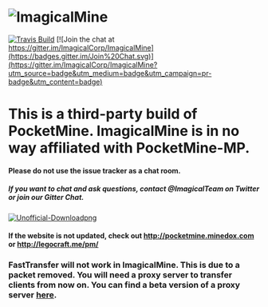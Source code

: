 # ![ImagicalMine](http://i.imgur.com/dPwr1cT.jpg)

[![Travis Build](https://travis-ci.org/ImagicalCorp/ImagicalMine.svg)](https://travis-ci.org/ImagicalCorp/ImagicalMine)
[![Join the chat at https://gitter.im/ImagicalCorp/ImagicalMine](https://badges.gitter.im/Join%20Chat.svg)](https://gitter.im/ImagicalCorp/ImagicalMine?utm_source=badge&utm_medium=badge&utm_campaign=pr-badge&utm_content=badge)

# This is a third-party build of PocketMine. ImagicalMine is in no way affiliated with PocketMine-MP. 

#### Please do not use the issue tracker as a chat room.
##### If you want to chat and ask questions, contact @ImagicalTeam on Twitter or join our Gitter Chat.

<a href="http://jenkins.imagicalcorp.ml:8080/job/ImagicalMine/">![Unofficial-Downloadpng](http://s4.postimg.org/8u7blm3r1/imagical.png)</a>
#### If the website is not updated, check out http://pocketmine.minedox.com or http://legocraft.me/pm/

### FastTransfer will not work in ImagicalMine. This is due to a packet removed. You will need a proxy server to transfer clients from now on. You can find a beta version of a proxy server [here](https://github.com/ImagicalCorp/MCPETransfer).
